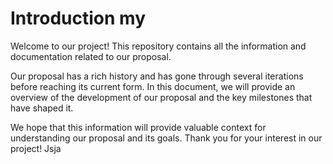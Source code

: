 # Introduction my

Welcome to our project! This repository contains all the information and documentation related to our proposal.

Our proposal has a rich history and has gone through several iterations before reaching its current form. In this document, we will provide an overview of the development of our proposal and the key milestones that have shaped it.

We hope that this information will provide valuable context for understanding our proposal and its goals. Thank you for your interest in our project!
Jsja

